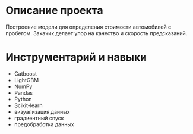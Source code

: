# Описание проекта

Построение модели для определения стоимости автомобилей с пробегом. Закачик делает упор на качество и скорость предсказаний.

# Инструментарий и навыки

- Catboost
- LightGBM
- NumPy
- Pandas
- Python
- Scikit-learn
- визуализация данных
- градиентный спуск
- предобработка данных

